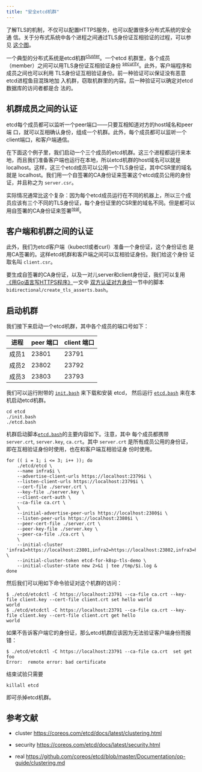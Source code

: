```yaml
---
title: "安全etcd机群"
---
```


了解TLS的机制，不仅可以配置HTTPS服务，也可以配置很多分布式系统的安全通
信。关于分布式系统中各个进程之间通过TLS身份证互相验证的过程，可以参见
[这个图](./tls.html#bidirectional)。

一个典型的分布式系统是etcd机群<sup>[cluster](#cluster)</sup>。一个etcd
机群里，各个成员（member）之间可以用TLS身份证互相验证身份
<sup>[security](#security)</sup>。此外，客户端程序和成员之间也可以利用
TLS身份证互相验证身份。前一种验证可以保证没有恶意etcd进程鱼目混珠地加
入机群，窃取机群里的内容。后一种验证可以确定对etcd数据库的访问者都是合
法的。

## 机群成员之间的认证

etcd每个成员都可以监听一个peer端口——只要互相知道对方的host域名和peer端
口，就可以互相确认身份，组成一个机群。此外，每个成员都可以监听一个
client端口，和客户端通信。

在下面这个例子里，我们启动一个三个成员的etcd机群。这三个进程都运行来本
地，而且我们准备客户端也运行在本地，所以etcd机群的host域名可以就是
localhost。这样，这三个etcd成员可以公用一个TLS身份证，其中CSR里的域名
就是 localhost。我们用一个自签署的CA身份证来签署这个etcd成员公用的身份
证，并且称之为 `server.csr`。

实际情况通常比这个复杂：因为每个etcd成员运行在不同的机器上，所以三个成
员应该有三个不同的TLS身份证，每个身份证里的CSR里的域名不同。但是都可以
用自签署的CA身份证来签署<sup>[real](#real)</sup>。


## 客户端和机群之间的认证

此外，我们为etcd客户端（kubectl或者curl）准备一个身份证，这个身份证也
是用CA签署的。这样etcd机群和客户端之间可以互相验证身份。我们给这个身份
证取名叫 `client.csr`。

要生成自签署的CA身份证，以及一对儿server和client身份证，我们可以复用
[《用Go语言写HTTPS程序》](./golang.html)一文中
[双方认证对方身份](./golang.html#双方认证对方身份)一节中的脚本
`bidirectional/create_tls_asserts.bash`。


## 启动机群

我们接下来启动一个etcd机群，其中各个成员的端口号如下：

| 进程 | peer 端口 | client 端口 | 
|-----|-----------|------------|
|成员1| 23801     | 23791      |
|成员2| 23802     | 23792      |
|成员3| 23803     | 23793      |


我们可以运行附带的 [`init.bash`](./etcd/init.bash) 来下载和安装 etcd，
然后运行 [`etcd.bash`](./etcd/etcd.bash) 来在本机启动etcd机群。

```
cd etcd
./init.bash
./etcd.bash
```

机群启动脚本[`etcd.bash`](./etcd/etcd.bash)的主要内容如下。注意，其中
每个成员都携带 `server.crt`, `server.key`, `ca.crt`。其中 `server.crt`
是所有成员公用的身份证，即在互相验证身份时使用，也在和客户端互相验证身
份时使用。

```
for (( i = 1; i <= 3; i++ )); do
    ./etcd/etcd \
	--name infra$i \
	--advertise-client-urls https://localhost:2379$i \
	--listen-client-urls https://localhost:2379$i \
	--cert-file ./server.crt \
	--key-file ./server.key \
	--client-cert-auth \
	--ca-file ca.crt \
	\
	--initial-advertise-peer-urls https://localhost:2380$i \
	--listen-peer-urls https://localhost:2380$i \
	--peer-cert-file ./server.crt \
	--peer-key-file ./server.key \
	--peer-ca-file ./ca.crt \
	\
	--initial-cluster 'infra1=https://localhost:23801,infra2=https://localhost:23802,infra3=https://localhost:23803' \
	--initial-cluster-token etcd-for-k8sp-tls-demo \
	--initial-cluster-state new 2>&1 | tee /tmp/$i.log &
done
```


然后我们可以用如下命令验证对这个机群的访问：

```
$ ./etcd/etcdctl -C https://localhost:23791 --ca-file ca.crt --key-file client.key --cert-file client.crt set hello world
world
$ ./etcd/etcdctl -C https://localhost:23791 --ca-file ca.crt --key-file client.key --cert-file client.crt get hello
world
```

如果不告诉客户端它的身份证，那么etcd机群应该因为无法验证客户端身份而报错：

```
$ ./etcd/etcdctl -C https://localhost:23791 --ca-file ca.crt  set get foo
Error:  remote error: bad certificate
```

结束试验只需要

```
killall etcd
```

即可杀掉etcd机群。


## 参考文献

- <a name=cluster>cluster</a> https://coreos.com/etcd/docs/latest/clustering.html

- <a name=security>security</a> https://coreos.com/etcd/docs/latest/security.html

- <a name=real>real</a> https://github.com/coreos/etcd/blob/master/Documentation/op-guide/clustering.md
